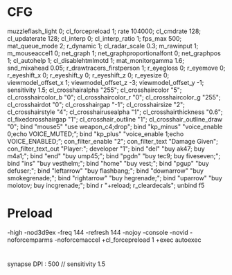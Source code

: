 # CFG

muzzleflash_light 0; cl_forcepreload 1; rate 104000; cl_cmdrate 128; cl_updaterate 128; cl_interp 0; cl_interp_ratio 1; fps_max 500; mat_queue_mode 2; r_dynamic 1; cl_radar_scale 0.3; m_rawinput 1; m_mouseaccel1 0; net_graph 1; net_graphproportionalfont 0; net_graphpos 1; cl_autohelp 1; cl_disablehtmlmotd 1; mat_monitorgamma 1.6; snd_mixahead 0.05; r_drawtracers_firstperson 1; r_eyegloss 0; r_eyemove 0; r_eyeshift_x 0; r_eyeshift_y 0; r_eyeshift_z 0; r_eyesize 0; viewmodel_offset_x 1; viewmodel_offset_z -3; viewmodel_offset_y -1; sensitivity 1.5; cl_crosshairalpha "255"; cl_crosshaircolor "5"; cl_crosshaircolor_b "0"; cl_crosshaircolor_r "0"; cl_crosshaircolor_g "255"; cl_crosshairdot "0"; cl_crosshairgap "-1"; cl_crosshairsize "2"; cl_crosshairstyle "4"; cl_crosshairusealpha "1"; cl_crosshairthickness "0.6"; cl_fixedcrosshairgap "1"; cl_crosshair_outline "1"; cl_crosshair_outline_draw "0"; bind "mouse5"   "use weapon_c4;drop"; bind "kp_minus"  "voice_enable 0;echo VOICE_MUTED;”; bind "kp_plus"  "voice_enable 1;echo VOICE_ENABLED;”; con_filter_enable "2"; con_filter_text "Damage Given"; con_filter_text_out "Player:"; developer "1"; bind "del" "buy ak47; buy m4a1;"; bind "end" "buy ump45;"; bind "pgdn" "buy tec9; buy fiveseven;"; bind "ins" "buy vesthelm;"; bind "home" "buy vest;"; bind "pgup" "buy defuser;"; bind "leftarrow" "buy flashbang;"; bind "downarrow" "buy smokegrenade;"; bind "rightarrow" "buy hegrenade;"; bind "uparrow" "buy molotov; buy incgrenade;"; bind r "+reload; r_cleardecals"; unbind f5

# Preload
-high -nod3d9ex -freq 144 -refresh 144 -nojoy -console -novid -noforcemparms -noforcemaccel +cl_forcepreload 1 +exec autoexec

# 
synapse DPI : 500 // sensitivity 1.5
